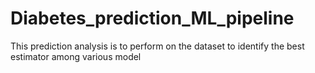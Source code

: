 # Diabetes_prediction_ML_pipeline
This prediction analysis is to perform  on the  dataset to identify the best estimator among various model

